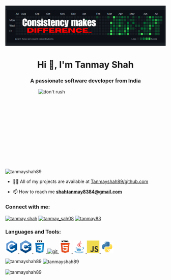 ![logo](https://github.com/Tanmayshah89/Tanmayshah89/blob/main/Git_banner.png)
<h1 align="center">Hi 👋, I'm Tanmay Shah</h1>
<h3 align="center">A passionate software developer from India</h3>
<img align="right" width="400"  height="250" alt="don't rush" src="https://media.giphy.com/media/v1.Y2lkPTc5MGI3NjExbm8wODZjazNidzAzN3I2OHlvM292NDJmYjV4OHp6Ym0yc3BtZnlvZCZlcD12MV9naWZzX3NlYXJjaCZjdD1n/0lGd2OXXHe4tFhb7Wh/giphy.gif">

<p align="left"> <img src="https://komarev.com/ghpvc/?username=tanmayshah89&label=Profile%20views&color=0e75b6&style=flat" alt="tanmayshah89" /> </p>

- 👨‍💻 All of my projects are available at [Tanmayshah89/github.com](Tanmayshah89/github.com)

- 📫 How to reach me **shahtanmay8384@gmail.com**

<h3 align="left">Connect with me:</h3>
<p align="left">
<a href="https://linkedin.com/in/tanmay shah" target="blank"><img align="center" src="https://raw.githubusercontent.com/rahuldkjain/github-profile-readme-generator/master/src/images/icons/Social/linked-in-alt.svg" alt="tanmay shah" height="30" width="40" /></a>
<a href="https://instagram.com/tanmay_sah08" target="blank"><img align="center" src="https://raw.githubusercontent.com/rahuldkjain/github-profile-readme-generator/master/src/images/icons/Social/instagram.svg" alt="tanmay_sah08" height="30" width="40" /></a>
<a href="https://www.leetcode.com/tanmay83" target="blank"><img align="center" src="https://raw.githubusercontent.com/rahuldkjain/github-profile-readme-generator/master/src/images/icons/Social/leet-code.svg" alt="tanmay83" height="30" width="40" /></a>
</p>

<h3 align="left">Languages and Tools:</h3>
<p align="left"> <a href="https://www.cprogramming.com/" target="_blank" rel="noreferrer"> <img src="https://raw.githubusercontent.com/devicons/devicon/master/icons/c/c-original.svg" alt="c" width="40" height="40"/> </a> <a href="https://www.w3schools.com/cpp/" target="_blank" rel="noreferrer"> <img src="https://raw.githubusercontent.com/devicons/devicon/master/icons/cplusplus/cplusplus-original.svg" alt="cplusplus" width="40" height="40"/> </a> <a href="https://www.w3schools.com/css/" target="_blank" rel="noreferrer"> <img src="https://raw.githubusercontent.com/devicons/devicon/master/icons/css3/css3-original-wordmark.svg" alt="css3" width="40" height="40"/> </a> <a href="https://git-scm.com/" target="_blank" rel="noreferrer"> <img src="https://www.vectorlogo.zone/logos/git-scm/git-scm-icon.svg" alt="git" width="40" height="40"/> </a> <a href="https://www.w3.org/html/" target="_blank" rel="noreferrer"> <img src="https://raw.githubusercontent.com/devicons/devicon/master/icons/html5/html5-original-wordmark.svg" alt="html5" width="40" height="40"/> </a> <a href="https://www.java.com" target="_blank" rel="noreferrer"> <img src="https://raw.githubusercontent.com/devicons/devicon/master/icons/java/java-original.svg" alt="java" width="40" height="40"/> </a> <a href="https://developer.mozilla.org/en-US/docs/Web/JavaScript" target="_blank" rel="noreferrer"> <img src="https://raw.githubusercontent.com/devicons/devicon/master/icons/javascript/javascript-original.svg" alt="javascript" width="40" height="40"/> </a> <a href="https://www.python.org" target="_blank" rel="noreferrer"> <img src="https://raw.githubusercontent.com/devicons/devicon/master/icons/python/python-original.svg" alt="python" width="40" height="40"/> </a> </p>

<p><img align="left" src="https://github-readme-stats.vercel.app/api/top-langs?username=tanmayshah89&show_icons=true&locale=en&layout=compact" alt="tanmayshah89" /></p>

<p>&nbsp;<img align="center" src="https://github-readme-stats.vercel.app/api?username=tanmayshah89&show_icons=true&locale=en" alt="tanmayshah89" /></p>

<p><img align="center" src="https://github-readme-streak-stats.herokuapp.com/?user=tanmayshah89&" alt="tanmayshah89" /></p>

